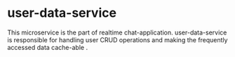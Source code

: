 # user-data-service
This microservice is the part of realtime chat-application. user-data-service is responsible for handling user CRUD operations and making the frequently accessed data cache-able .
